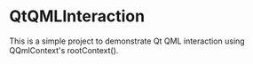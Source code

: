# QtQMLInteraction
This is a simple project to demonstrate Qt QML interaction using QQmlContext's rootContext().
